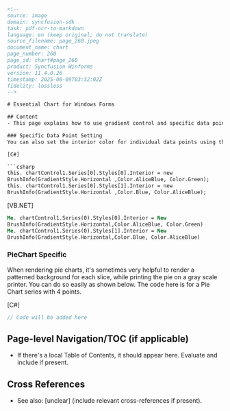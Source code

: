 ```html
<!-- 
source: image
domain: syncfusion-sdk
task: pdf-ocr-to-markdown
language: en (keep original; do not translate)
source_filename: page_260.jpeg
document_name: chart
page_number: 260
page_id: chart#page_260
product: Syncfusion Winforms
version: 11.4.0.26
timestamp: 2025-08-09T03:32:02Z
fidelity: lossless
-->

# Essential Chart for Windows Forms

## Content
- This page explains how to use gradient control and specific data point settings in charts for Windows Forms.

### Specific Data Point Setting
You can also set the interior color for individual data points using the `Series.Styles[0].Interior` property.

[C#]

```csharp
this. chartControl1.Series[0].Styles[0].Interior = new
BrushInfo(GradientStyle.Horizontal ,Color.AliceBlue, Color.Green);
this. chartControl1.Series[0].Styles[1].Interior = new
BrushInfo(GradientStyle.Horizontal ,Color.Blue, Color.AliceBlue);
```

[VB.NET]

```vb
Me. chartControl1.Series(0).Styles[0].Interior = New
BrushInfo(GradientStyle.Horizontal,Color.AliceBlue, Color.Green)
Me. chartControl1.Series(0).Styles[1].Interior = New
BrushInfo(GradientStyle.Horizontal,Color.Blue, Color.AliceBlue)
```

### PieChart Specific

When rendering pie charts, it's sometimes very helpful to render a patterned background for each slice, while printing the pie on a gray scale printer. You can do so easily as shown below. The code here is for a Pie Chart series with 4 points.

[C#]

```csharp
// Code will be added here
```

## Page-level Navigation/TOC (if applicable)
- If there's a local Table of Contents, it should appear here. Evaluate and include if present.

## Cross References
- See also: [unclear] (include relevant cross-references if present).

<!-- tags: [chart, windows forms, gradient control, pie chart, data point setting] keywords: [Work Load, Series 1, Series 2, GradientStyle.Horizontal, AliceBlue, Green, Blue, Patterned background, Pie Chart series, gray scale printer] -->
```
